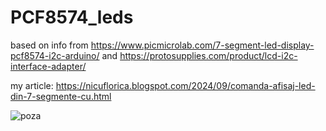 # PCF8574_leds
based on info from https://www.picmicrolab.com/7-segment-led-display-pcf8574-i2c-arduino/ and https://protosupplies.com/product/lcd-i2c-interface-adapter/

my article: https://nicuflorica.blogspot.com/2024/09/comanda-afisaj-led-din-7-segmente-cu.html

![poza](https://blogger.googleusercontent.com/img/b/R29vZ2xl/AVvXsEgyjIyR4HdidGTHJhB8lH0omUmENRfJG3j03Cu1o91J9_TUzD82u6APbBsTVuSEIbWTX3v9_tvxshNmL-6xKe_Zo20fwksWweCDD63YrhXXoehTuxZtVayUQihTvCR9omZe_bQCzg-xQTXOt8RSfIi5OWePlhmsRnZSzJl5VG9vVi7egILWuYYbHH95s9F5/w200-h150/PCF8574_interfata_i2c_led_06.jpg)


